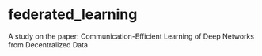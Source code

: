 # federated_learning
A study on the paper: Communication-Efficient Learning of Deep Networks from Decentralized Data
